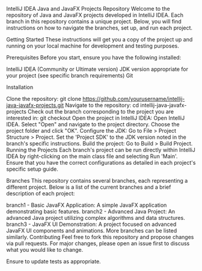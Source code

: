 IntelliJ IDEA Java and JavaFX Projects Repository
Welcome to the repository of Java and JavaFX projects developed in IntelliJ IDEA. Each branch in this repository contains a unique project. Below, you will find instructions on how to navigate the branches, set up, and run each project.

Getting Started
These instructions will get you a copy of the project up and running on your local machine for development and testing purposes.

Prerequisites
Before you start, ensure you have the following installed:

IntelliJ IDEA (Community or Ultimate version)
JDK version appropriate for your project (see specific branch requirements)
Git

Installation

Clone the repository:
git clone https://github.com/yourusername/intellij-java-javafx-projects.git
Navigate to the repository:
cd intellij-java-javafx-projects
Check out the branch corresponding to the project you are interested in:
git checkout <branch-name>
Open the project in IntelliJ IDEA:
Open IntelliJ IDEA.
Select "Open" and navigate to the project directory.
Choose the project folder and click "OK".
Configure the JDK:
Go to File > Project Structure > Project.
Set the 'Project SDK' to the JDK version noted in the branch's specific instructions.
Build the project:
Go to Build > Build Project.
Running the Projects
Each branch's project can be run directly within IntelliJ IDEA by right-clicking on the main class file and selecting Run 'Main'. Ensure that you have the correct configurations as detailed in each project's specific setup guide.

Branches
This repository contains several branches, each representing a different project. Below is a list of the current branches and a brief description of each project:

branch1 - Basic JavaFX Application: A simple JavaFX application demonstrating basic features.
branch2 - Advanced Java Project: An advanced Java project utilizing complex algorithms and data structures.
branch3 - JavaFX UI Demonstration: A project focused on advanced JavaFX UI components and animations.
More branches can be listed similarly.
Contributing
Feel free to fork this repository and propose changes via pull requests. For major changes, please open an issue first to discuss what you would like to change.

Ensure to update tests as appropriate.

